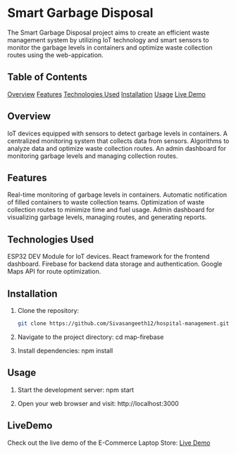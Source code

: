 # Smart Garbage Disposal

The Smart Garbage Disposal project aims to create an efficient waste management system by utilizing IoT technology and smart sensors to monitor the garbage levels in containers and optimize waste collection routes using the web-appication.


## Table of Contents

[Overview](#Overview)
[Features](#features)
[Technologies Used](#technologies-used)
[Installation](#installation)
[Usage](#usage)
[Live Demo](#LiveDemo)

## Overview

IoT devices equipped with sensors to detect garbage levels in containers.
A centralized monitoring system that collects data from sensors.
Algorithms to analyze data and optimize waste collection routes.
An admin dashboard for monitoring garbage levels and managing collection routes.

## Features

Real-time monitoring of garbage levels in containers.
Automatic notification of filled containers to waste collection teams.
Optimization of waste collection routes to minimize time and fuel usage.
Admin dashboard for visualizing garbage levels, managing routes, and generating reports.

## Technologies Used

ESP32 DEV Module for IoT devices.
React framework for the frontend dashboard.
Firebase for backend data storage and authentication.
Google Maps API for route optimization.


## Installation

1. Clone the repository:
   ```bash
   git clone https://github.com/Sivasangeeth12/hospital-management.git

2. Navigate to the project directory:
   cd map-firebase

3. Install dependencies:
   npm install

## Usage

1. Start the development server:
   npm start

2. Open your web browser and visit:
   http://localhost:3000

## LiveDemo
   Check out the live demo of the E-Commerce Laptop Store:
   [Live Demo](https://bitfusion-715cb.web.app/)
